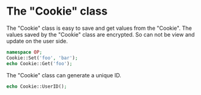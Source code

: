 The "Cookie" class
===

 The "Cookie" class is easy to save and get values from the "Cookie".
 The values saved by the "Cookie" class are encrypted. So can not be view and update on the user side.

```php
namespace OP;
Cookie::Set('foo', 'bar');
echo Cookie::Get('foo');
```

 The "Cookie" class can generate a unique ID.

```php
echo Cookie::UserID();
```
